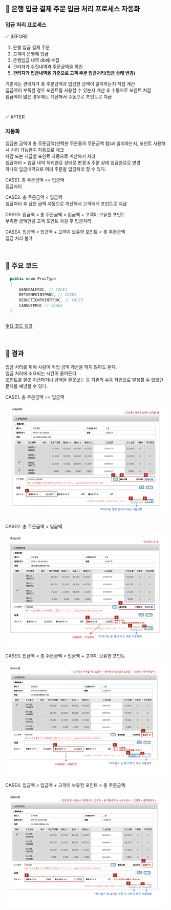 <br>

## 📌 은행 입금 결제 주문 입금 처리 프로세스 자동화

### 입금 처리 프로세스

✅ BEFORE

1. 은행 입금 결제 주문   
2. 고객이 은행에 입금    
3. 은행입금 내역 db에 수집     
4. 관리자가 수집내역과 주문금액을 확인   
5. **관리자가 입금내역을 기준으로 고객 주문 입금처리(입금 상태 변경)**

기존에는 관리자가 총 주문금액과 입금한 금액이 일치하는지 직접 계산    
입금액이 부족할 경우 포인트를 사용할 수 있는지 계산 후 수동으로 포인트 차감    
입금액이 많은 경우에도 계산해서 수동으로 포인트로 지급    

<br>

✅ AFTER

### 자동화 

입금한 금액이 총 주문금액(선택한 주문들의 주문금액 합)과 일치하는지, 포인트 사용해서 처리 가능한지 자동으로 체크   
차감 또는 지급할 포인트 자동으로 계산해서 처리    
입금처리 = 입금 내역 처리완료 상태로 변경 & 주문 상태 입금완료로 변경   
하나의 입금내역으로 여러 주문을 입금처리 할 수 있다. 

CASE1. 총 주문금액 == 입금액      
입금처리    

CASE2. 총 주문금액 < 입금액   
입금처리 후 남은 금액 자동으로 계산해서 고객에게 포인트로 지급   

CASE3. 입금액 < 총 주문금액 < 입금액 + 고객이 보유한 포인트   
부족한 금액만큼 고객 포인트 차감 후 입금처리

CASE4. 입금액 < 입금액 + 고객이 보유한 포인트 < 총 주문금액     
입금 처리 불가

<br>

## 📌 주요 코드 

```C#
  public enum ProcType
  {
      GENERALPROC, // CASE1
      RETURNPOINTPROC, // CASE2
      DEDUCTIONPOINTPROC, // CASE3
      CANNOTPROC // CASE4
  }
```
``` C#


```
[주요 코드 링크](./Code)

<br>

## 📌 결과 

입금 처리를 위해 사람이 직접 금액 계산을 하지 않아도 된다.    
입금 처리에 소요되는 시간이 줄어든다.   
포인트를 잘못 지급하거나 금액을 잘못보는 등 기존의 수동 작업으로 발생할 수 있었던 문제를 예방할 수 있다.


CASE1. 총 주문금액 == 입금액       
<br>
<img src="./Image/GENERALPROC.png" width="600" height="350">

CASE2. 총 주문금액 < 입금액   
<br>
<img src="./Image/RETURNPOINTPROC.png" width="600" height="350">

CASE3. 입금액 < 총 주문금액 < 입금액 + 고객이 보유한 포인트   
<br>
<img src="./Image/DEDUCTIONPOINTPROC.png" width="600" height="350">

CASE4. 입금액 < 입금액 + 고객이 보유한 포인트 < 총 주문금액     
<br>
<img src="./Image/CANNOTPROC.png" width="600" height="350">
